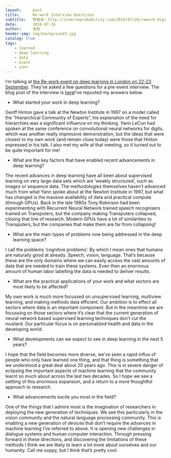 ```yaml
---
layout:     post
title:      Re-work Interview Questions
subtitle:   转载自：http://inverseprobability.com/2016/07/26/rework-digital
date:       2016-07-26
author:     未知
header-img: img/background3.jpg
catalog: true
tags:
    - learned
    - deep learning
    - data
    - event
    - yann
---
```


I’m talking at [the Re-work event on deep learning in London on 22-23 September](https://www.re-work.co/events/deep-learning-london-2016). They’ve asked a few questions for a pre-event interview. The blog post of the interview is [here](https://www.re-work.co/blog/deep-learning-neil-lawrence-university-sheffield-computational-biology)I’ve reposted my answers below.

- What started your work in deep learning?


Geoff Hinton gave a talk at the Newton Institute in 1997 on a model called the “Hierarchical Community of Experts”, his explanation of the need for hierarchies was a significant influence on my thinking. Yann LeCun had spoken at the same conference on convolutional neural networks for digits, which was another really impressive demonstration, but the ideas that were closest to my own work (and remain close today) were those that Hinton expressed in his talk. I also met my wife at that meeting, so it turned out to be quite important for me!

- What are the key factors that have enabled recent advancements in deep learning?


The recent advances in deep learning have all been about supervised learning on very large data sets which are ‘weakly structured’, such as images or sequence data. The methodologies themselves haven’t advanced much from what Yann spoke about at the Newton Institute in 1997, but what has changed is the massive availability of data and practical compute (through GPUs). Back in the late 1980s Tony Robinson had been experimenting with Recurrent Neural Network trained speech recognisers trained on Transputers, but the company making Transputers collapsed, closing that line of research. Modern GPUs have a lot of similarities to Transputers, but the companies that make them are far from collapsing!

- What are the main types of problems now being addressed in the deep learning space?


I call the problems ‘cognitive problems’. By which I mean ones that humans are naturally good at already. Speech, vision, language. That’s because these are the only domains where we can easily access the vast amounts of data that are needed to train these systems. Even then an enormous amount of human labor labelling the data is needed to deliver results.

- What are the practical applications of your work and what sectors are most likely to be affected?


My own work is much more focussed on unsupervised learning, multiview learning, and making methods data efficient. Our ambition is to effect all sectors where data is an important component. But in the meantime we are focussing on those sectors where it’s clear that the current generation of neural network based supervised learning techniques don’t cut the mustard. Our particular focus is on personalized health and data in the developing world.

- What developments can we expect to see in deep learning in the next 5 years?


I hope that the field becomes more diverse, we’ve seen a rapid influx of people who only have learned one thing, and that thing is something that we understood a great deal about 20 years ago. This is in severe danger of eclipsing the important aspects of machine learning that the community learnt so much about across the last two decades. So I hope we see a settling of this enormous expansion, and a return to a more thoughtful approach to research.

- What advancements excite you most in the field?


One of the things that I admire most is the imagination of researchers in deploying the new generation of techniques. We see this particularly in the vision community and the natural language processing community. This is enabling a new generation of devices that don’t require the advances in machine learning I’ve referred to above. It is opening new challenges in dialogue systems and human computer interaction. Through pressing forward in these directions, and discovering the limitations of these methods I think we are likely to learn a lot more about ourselves and our humanity. Call me soppy, but I think that’s pretty cool.
